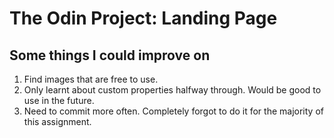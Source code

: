 # The Odin Project: Landing Page

## Some things I could improve on

1. Find images that are free to use. 
2. Only learnt about custom properties halfway through. Would be good to use in the future.
3. Need to commit more often. Completely forgot to do it for the majority of this assignment.
 
